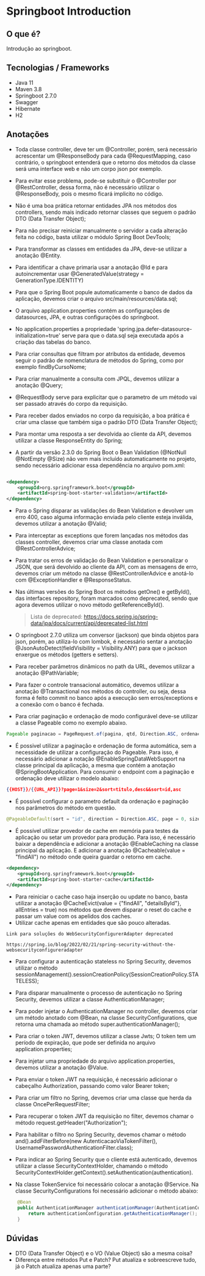 # Springboot Introduction

## O que é?
Introdução ao springboot.

## Tecnologias / Frameworks
- Java 11
- Maven 3.8
- Springboot 2.7.0
- Swagger
- Hibernate
- H2

## Anotações
- Toda classe controller, deve ter um @Controller, porém, será necessário acrescentar um @ResponseBody para cada @RequestMapping, caso contrário, o springboot entenderá que o retorno dos métodos da classe será uma interface web e não um corpo json por exemplo. 
 
- Para evitar esse problema, pode-se substituir o @Controller por @RestController, dessa forma, não é necessário utilizar o @ResponseBody, pois o mesmo ficará implicito no código.


- Não é uma boa prática retornar entidades JPA nos métodos dos controllers, sendo mais indicado retornar classes que seguem o padrão DTO (Data Transfer Object);

- Para não precisar reiniciar manualmente o servidor a cada alteração feita no código, basta utilizar o módulo Spring Boot DevTools;

- Para transformar as classes em entidades da JPA, deve-se utilizar a anotação @Entity.
- Para identificar a chave primaria usar a anotação @Id e para autoincrementar usar @GeneratedValue(strategy = GenerationType.IDENTITY)

- Para que o Spring Boot popule automaticamente o banco de dados da aplicação, devemos criar o arquivo src/main/resources/data.sql;

- O arquivo application.properties contém as configurações de datasources, JPA, e outras configurações do springboot.

- No application.properties a propriedade 'spring.jpa.defer-datasource-initialization=true' serve para que o data.sql seja executada após a criação das tabelas do banco.
  
- Para criar consultas que filtram por atributos da entidade, devemos seguir o padrão de nomenclatura de métodos do Spring, como por exemplo findByCursoNome;

- Para criar manualmente a consulta com JPQL, devemos utilizar a anotação @Query;

- @RequestBody serve para explicitar que o parametro de um método vai ser passado através do corpo da requisição.
  
- Para receber dados enviados no corpo da requisição, a boa prática é criar uma classe que também siga o padrão DTO (Data Transfer Object);

- Para montar uma resposta a ser devolvida ao cliente da API, devemos utilizar a classe ResponseEntity do Spring;
  
- A partir da versão 2.3.0 do Spring Boot o Bean Validation (@NotNull @NotEmpty @Size) não vem mais incluído automaticamente no projeto, sendo necessário adicionar essa dependência no arquivo pom.xml:
```xml

<dependency>
    <groupId>org.springframework.boot</groupId>
    <artifactId>spring-boot-starter-validation</artifactId>
</dependency>

```

- Para o Spring disparar as validações do Bean Validation e devolver um erro 400, caso alguma informação enviada pelo cliente esteja inválida, devemos utilizar a anotação @Valid;
  
- Para interceptar as exceptions que forem lançadas nos métodos das classes controller, devemos criar uma classe anotada com @RestControllerAdvice;
  
- Para tratar os erros de validação do Bean Validation e personalizar o JSON, que será devolvido ao cliente da API, com as mensagens de erro, devemos criar um método na classe @RestControllerAdvice e anotá-lo com @ExceptionHandler e @ResponseStatus.

- Nas últimas versões do Spring Boot os métodos getOne() e getById(), das interfaces repository, foram marcados como deprecated, sendo que agora devemos utilizar o novo método getReferenceById().
  
  >Lista de deprecated: https://docs.spring.io/spring-data/jpa/docs/current/api/deprecated-list.html

- O springboot 2.7.0 utiliza um conversor (jackson) que binda objetos para json, porém, ao utiliza-lo com lombok, é necessário sentar a anotação @JsonAutoDetect(fieldVisibility = Visibility.ANY) para que o jackson enxergue os métodos (getters e setters).
  
- Para receber parâmetros dinâmicos no path da URL, devemos utilizar a anotação @PathVariable;
  
- Para fazer o controle transacional automático, devemos utilizar a anotação @Transactional nos métodos do controller, ou seja, dessa forma é feito commit no banco após a execução sem erros/exceptions e a conexão com o banco é fechada.
- Para criar paginação e ordenação de modo configurável deve-se utilizar a classe Pageable como no exemplo abaixo.
```java
Pageable paginacao = PageRequest.of(pagina, qtd, Direction.ASC, ordenacao);
```
- É possivel utilizar a paginação e ordenação de forma automática, sem a necessidade de utilizar a configuração do Pageable. Para isso, é necessário adicionar a notação @EnableSpringDataWebSupport na classe principal da aplicação, a mesma que contém a anotação @SpringBootApplication. Para consumir o endpoint com a paginação e ordenação deve utilizar o modelo abaixo:
```json
{{HOST}}/{{URL_API}}?page=1&size=2&sort=titulo,desc&&sort=id,asc
```
- É possível configurar o parametro default da ordenação e paginação nos parâmetros do método em questão.
```java
@PageableDefault(sort = "id", direction = Direction.ASC, page = 0, size = 2)
```

- É possível utilizar provedor de cache em memória para testes da aplicação ou setar um provedor para produção. Para isso, é necessário baixar a dependência e adicionar a anotação @EnableCaching na classe principal da aplicação. E adicionar a anotação @Cacheable(value = "findAll") no método onde queira guardar o retorno em cache.

```xml
<dependency>
    <groupId>org.springframework.boot</groupId>
    <artifactId>spring-boot-starter-cache</artifactId>
</dependency>
```

- Para reiniciar o cache caso haja inserção ou update no banco, basta utilizar a anotação @CacheEvict(value = {"findAll", "detailsById"}, allEntries = true) nos métodos que devem disparar o reset do cache e passar um value com os apelidos dos caches.
- Utilizar cache apenas em entidades que são pouco alteradas.
```
Link para soluções do WebSecurityConfigurerAdapter deprecated

https://spring.io/blog/2022/02/21/spring-security-without-the-websecurityconfigureradapter
```
- Para configurar a autenticação stateless no Spring Security, devemos utilizar o método sessionManagement().sessionCreationPolicy(SessionCreationPolicy.STATELESS);

- Para disparar manualmente o processo de autenticação no Spring Security, devemos utilizar a classe AuthenticationManager;

- Para poder injetar o AuthenticationManager no controller, devemos criar um método anotado com @Bean, na classe SecurityConfigurations, que retorna uma chamada ao método super.authenticationManager();

- Para criar o token JWT, devemos utilizar a classe Jwts;
O token tem um período de expiração, que pode ser definida no arquivo application.properties;

- Para injetar uma propriedade do arquivo application.properties, devemos utilizar a anotação @Value.

- Para enviar o token JWT na requisição, é necessário adicionar o cabeçalho Authorization, passando como valor Bearer token;
  
- Para criar um filtro no Spring, devemos criar uma classe que herda da classe OncePerRequestFilter;
  
- Para recuperar o token JWT da requisição no filter, devemos chamar o método request.getHeader("Authorization");
  
- Para habilitar o filtro no Spring Security, devemos chamar o método and().addFilterBefore(new AutenticacaoViaTokenFilter(), UsernamePasswordAuthenticationFilter.class);
  
- Para indicar ao Spring Security que o cliente está autenticado, devemos utilizar a classe SecurityContextHolder, chamando o método SecurityContextHolder.getContext().setAuthentication(authentication).

- Na classe TokenService foi necessário colocar a anotação @Service. Na classe SecurityConfigurations foi necessário adicionar o método abaixo:
```java
    @Bean
    public AuthenticationManager authenticationManager(AuthenticationConfiguration authenticationConfiguration) throws Exception {
        return authenticationConfiguration.getAuthenticationManager();
    }
```
## Dúvidas
- DTO (Data Transfer Object) e o VO (Value Object) são a mesma coisa?
- Diferença entre métodos Put e Patch? Put atualiza e sobreescreve tudo, já o Patch atualiza apenas uma parte?